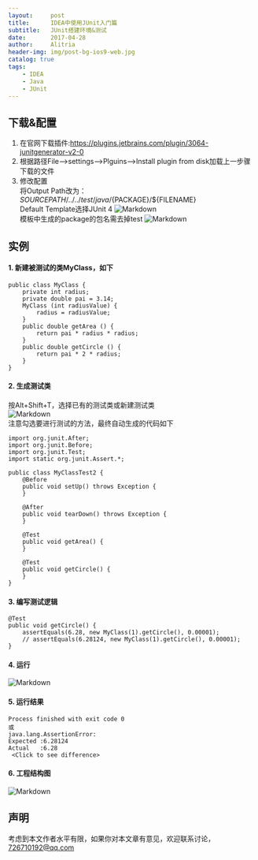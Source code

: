 ```yaml
---
layout:     post
title:      IDEA中使用JUnit入门篇
subtitle:   JUnit搭建环境&测试
date:       2017-04-28
author:     Alitria
header-img: img/post-bg-ios9-web.jpg
catalog: true
tags:
    - IDEA
    - Java
    - JUnit
---
```


## 下载&配置

1. 在官网下载插件:https://plugins.jetbrains.com/plugin/3064-junitgenerator-v2-0  
2. 根据路径File-->settings-->Plguins-->Install plugin from disk加载上一步骤下载的文件
3. 修改配置  
将Output Path改为：${SOURCEPATH}/../../test/java/${PACKAGE}/${FILENAME}  
Default Template选择JUnit 4
![Markdown](http://i4.bvimg.com/643127/35045a861ca09f15.jpg)  
模板中生成的package的包名需去掉test
![Markdown](http://i4.bvimg.com/643127/d790f1033811e9f4.png)

## 实例
#### 1. 新建被测试的类MyClass，如下
```
public class MyClass {
    private int radius;
    private double pai = 3.14;
    MyClass (int radiusValue) {
        radius = radiusValue;
    }
    public double getArea () {
        return pai * radius * radius;
    }
    public double getCircle () {
        return pai * 2 * radius;
    }
}
```
#### 2. 生成测试类  
按Alt+Shift+T，选择已有的测试类或新建测试类  
![Markdown](http://i4.bvimg.com/643127/5de0b8785e76464e.png)  
注意勾选要进行测试的方法，最终自动生成的代码如下  
```
import org.junit.After;
import org.junit.Before;
import org.junit.Test;
import static org.junit.Assert.*;

public class MyClassTest2 {
    @Before
    public void setUp() throws Exception {
    }

    @After
    public void tearDown() throws Exception {
    }

    @Test
    public void getArea() {
    }

    @Test
    public void getCircle() {
    }
}
```  
#### 3. 编写测试逻辑
```
@Test
public void getCircle() {
    assertEquals(6.28, new MyClass(1).getCircle(), 0.00001);
    // assertEquals(6.28124, new MyClass(1).getCircle(), 0.00001);
}  
```  

#### 4. 运行  
![Markdown](http://i4.bvimg.com/643127/7679a829f3a1ed94.png)  

#### 5. 运行结果  
```
Process finished with exit code 0  
或  
java.lang.AssertionError: 
Expected :6.28124
Actual   :6.28
 <Click to see difference>
```  
#### 6. 工程结构图  
![Markdown](http://i4.bvimg.com/643127/bd12e86ac28df6c7.png)
  
## 声明  
考虑到本文作者水平有限，如果你对本文章有意见，欢迎联系讨论，726710192@qq.com

